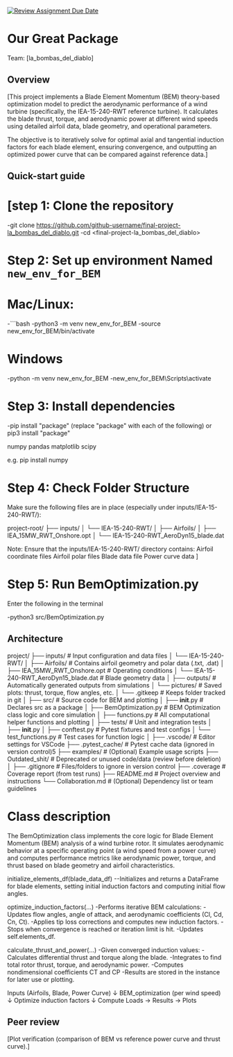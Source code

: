 [![Review Assignment Due Date](https://classroom.github.com/assets/deadline-readme-button-22041afd0340ce965d47ae6ef1cefeee28c7c493a6346c4f15d667ab976d596c.svg)](https://classroom.github.com/a/zjSXGKeR)
# Our Great Package

Team: [la_bombas_del_diablo]

## Overview

[This project implements a Blade Element Momentum (BEM) theory-based optimization model to predict the aerodynamic performance of a wind turbine (specifically, the IEA-15-240-RWT reference turbine).
It calculates the blade thrust, torque, and aerodynamic power at different wind speeds using detailed airfoil data, blade geometry, and operational parameters.

The objective is to iteratively solve for optimal axial and tangential induction factors for each blade element, ensuring convergence, and outputting an optimized power curve that can be compared against reference data.]

## Quick-start guide

# [step 1: Clone the repository

-git clone https://github.com/github-username/final-project-la_bombas_del_diablo.git
-cd <final-project-la_bombas_del_diablo>

# Step 2: Set up environment Named `new_env_for_BEM`

# Mac/Linux:
-```bash
-python3 -m venv new_env_for_BEM
-source new_env_for_BEM/bin/activate
 
# Windows 
-python -m venv new_env_for_BEM
-new_env_for_BEM\Scripts\activate

# Step 3: Install dependencies

-pip install "package" (replace "package" with each of the following)
or pip3 install "package"

numpy
pandas
matplotlib
scipy

e.g. pip install numpy



# Step 4: Check Folder Structure

Make sure the following files are in place (especially under inputs/IEA-15-240-RWT/):

project-root/
├── inputs/
│   └── IEA-15-240-RWT/
│       ├── Airfoils/
│       ├── IEA_15MW_RWT_Onshore.opt
│       └── IEA-15-240-RWT_AeroDyn15_blade.dat




Note: Ensure that the inputs/IEA-15-240-RWT/ directory contains:
Airfoil coordinate files
Airfoil polar files
Blade data file
Power curve data
]

# Step 5: Run BemOptimization.py

Enter the following in the terminal

-python3 src/BemOptimization.py 

## Architecture

project/
├── inputs/                     # Input configuration and data files
│   └── IEA-15-240-RWT/
│       ├── Airfoils/          # Contains airfoil geometry and polar data (.txt, .dat)
│       ├── IEA_15MW_RWT_Onshore.opt     # Operating conditions
│       └── IEA-15-240-RWT_AeroDyn15_blade.dat  # Blade geometry data
│
├── outputs/                    # Automatically generated outputs from simulations
│   └── pictures/              # Saved plots: thrust, torque, flow angles, etc.
│       └── .gitkeep           # Keeps folder tracked in git
│
├── src/                        # Source code for BEM and plotting
│   ├── __init__.py            # Declares src as a package
│   ├── BemOptimization.py     # BEM Optimization class logic and core simulation
│   ├── functions.py           # All computational helper functions and plotting
│
├── tests/                      # Unit and integration tests
│   ├── __init__.py
│   ├── conftest.py           # Pytest fixtures and test configs
│   └── test_functions.py     # Test cases for function logic
│
├── .vscode/                    # Editor settings for VSCode
├── .pytest_cache/             # Pytest cache data (ignored in version control)5
├── examples/                  # (Optional) Example usage scripts
├── Outdated_shit/            # Deprecated or unused code/data (review before deletion)
│
├── .gitignore                 # Files/folders to ignore in version control
├── .coverage                  # Coverage report (from test runs)
├── README.md                  # Project overview and instructions
└── Collaboration.md           # (Optional) Dependency list or team guidelines

# Class description
The BemOptimization class implements the core logic for Blade Element Momentum (BEM) analysis of a wind turbine rotor. It simulates aerodynamic behavior at a specific operating point (a wind speed from a power curve) and computes performance metrics like aerodynamic power, torque, and thrust based on blade geometry and airfoil characteristics.

initialize_elements_df(blade_data_df)
--Initializes and returns a DataFrame for blade elements, setting initial induction factors and computing initial flow angles.


optimize_induction_factors(...)
-Performs iterative BEM calculations:
-Updates flow angles, angle of attack, and aerodynamic coefficients (Cl, Cd, Cn, Ct).
-Applies tip loss corrections and computes new induction factors.
-Stops when convergence is reached or iteration limit is hit.
-Updates self.elements_df.

calculate_thrust_and_power(...)
-Given converged induction values:
-Calculates differential thrust and torque along the blade.
-Integrates to find total rotor thrust, torque, and aerodynamic power.
-Computes nondimensional coefficients CT and CP
-Results are stored in the instance for later use or plotting.


Inputs (Airfoils, Blade, Power Curve)
        ↓
 BEM_optimization (per wind speed)
        ↓
 Optimize induction factors
        ↓
Compute Loads → Results → Plots


## Peer review

[Plot verification (comparison of BEM vs reference power curve and thrust curve).]
